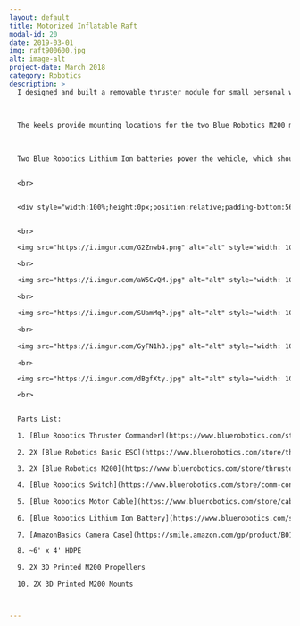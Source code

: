 ```yaml
---
layout: default
title: Motorized Inflatable Raft
modal-id: 20
date: 2019-03-01
img: raft900600.jpg
alt: image-alt
project-date: March 2018
category: Robotics
description: >
  I designed and built a removable thruster module for small personal watercraft. The main board and keels were routed out of HDPE, then smoothed for better hydrodynamics. It has several mounting slots for fitting to different vehicles.
  
  
  
  The keels provide mounting locations for the two Blue Robotics M200 motors. A single cable bundle runs into a waterproof case which serves as the Power + Electronics + Control box. 
  
  
  
  Two Blue Robotics Lithium Ion batteries power the vehicle, which should allow it to cruise all day. The controls are done with a Blue Robotics Thruster Commander, which provides two potentiometers that are used for speed and steering controls. I plan to add remote control as well. 
  

  <br>

  
  <div style="width:100%;height:0px;position:relative;padding-bottom:56.250%;"><iframe src="https://streamable.com/s/o7dyf/pkuiny" frameborder="0" width="100%" height="100%" allowfullscreen style="width:100%;height:100%;position:absolute;left:0px;top:0px;overflow:hidden;"></iframe></div>


  <br>

  <img src="https://i.imgur.com/G2Znwb4.png" alt="alt" style="width: 100%;"/>

  <br>

  <img src="https://i.imgur.com/aW5CvQM.jpg" alt="alt" style="width: 100%;"/>
  
  <br>
  
  <img src="https://i.imgur.com/SUamMqP.jpg" alt="alt" style="width: 100%;"/>
  
  <br>
  
  <img src="https://i.imgur.com/GyFN1hB.jpg" alt="alt" style="width: 100%;"/>
  
  <br>

  <img src="https://i.imgur.com/dBgfXty.jpg" alt="alt" style="width: 100%;"/>

  <br>


  Parts List:
  
  1. [Blue Robotics Thruster Commander](https://www.bluerobotics.com/store/comm-control-power/elec-packages/cmdr-r1-rp/)
  
  2. 2X [Blue Robotics Basic ESC](https://www.bluerobotics.com/store/thrusters/speed-controllers/besc30-r3/)
  
  3. 2X [Blue Robotics M200](https://www.bluerobotics.com/store/thrusters/motors/m200-motor-r1/)

  4. [Blue Robotics Switch](https://www.bluerobotics.com/store/comm-control-power/switch/switch-10-5a-r1/)
  
  5. [Blue Robotics Motor Cable](https://www.bluerobotics.com/store/cables-connectors/cables/cab-a-3-18awg-r1/)
  
  6. [Blue Robotics Lithium Ion Battery](https://www.bluerobotics.com/store/comm-control-power/batteries/battery-li-4s-18ah-r2-rp/)
  
  7. [AmazonBasics Camera Case](https://smile.amazon.com/gp/product/B01L0LVDJO/ref=ppx_yo_dt_b_asin_title_o08_s00?ie=UTF8&psc=1)

  8. ~6' x 4' HDPE
  
  9. 2X 3D Printed M200 Propellers
  
  10. 2X 3D Printed M200 Mounts



---
```

